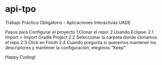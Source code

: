 # api-tpo
Trabajo Práctico Obligatorio - Aplicaciones Interactivas UADE

Pasos para Configurar el proyecto
1.Clonar el repo:
2.Usando Eclipse:
2.1 Import > Import Gradle Project
2.2 Seleccionar la carpeta donde clonamos el repo
2.3 Click en Finish
2.4 Cuando pregunta si queremos mantener los descriptores y mantener la configuración, elegimos "Keep"

Happy Coding!
